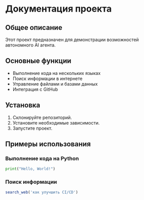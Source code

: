 # Документация проекта

## Общее описание
Этот проект предназначен для демонстрации возможностей автономного AI агента.

## Основные функции
- Выполнение кода на нескольких языках
- Поиск информации в интернете
- Управление файлами и базами данных
- Интеграция с GitHub

## Установка
1. Склонируйте репозиторий.
2. Установите необходимые зависимости.
3. Запустите проект.

## Примеры использования
### Выполнение кода на Python
```python
print("Hello, World!")
```
### Поиск информации
```javascript
search_web('как улучшить CI/CD')
```
